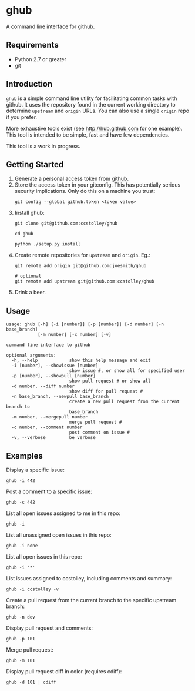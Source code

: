 ghub
====

A command line interface for github.

## Requirements

- Python 2.7 or greater
- git

## Introduction

`ghub` is a simple command line utility for facilitating common
tasks with github. It uses the repository found in the current
working directory to determine `upstream` and  `origin` URLs. You
can also use a single `origin` repo if you prefer.

More exhaustive tools exist (see http://hub.github.com for one
example). This tool is intended to be simple, fast and have few
dependencies.

This tool is a work in progress.

## Getting Started

1. Generate a personal access token from
   [github](https://github.com/settings/applications).
2. Store the access token in your gitconfig. This has potentially
   serious security implications. Only do this on a machine you trust:
   ```
   git config --global github.token <token value>
   ```
3. Install ghub:
    ```
    git clone git@github.com:ccstolley/ghub
    
    cd ghub
    
    python ./setup.py install
    ```
4. Create remote repositories for `upstream` and `origin`. Eg.:
    ```
    git remote add origin git@github.com:joesmith/ghub

    # optional
    git remote add upstream git@github.com:ccstolley/ghub
    ```
5. Drink a beer.

## Usage
```
usage: ghub [-h] [-i [number]] [-p [number]] [-d number] [-n base_branch]
            [-m number] [-c number] [-v]

command line interface to github

optional arguments:
  -h, --help            show this help message and exit
  -i [number], --showissue [number]
                        show issue #, or show all for specified user
  -p [number], --showpull [number]
                        show pull request # or show all
  -d number, --diff number
                        show diff for pull request #
  -n base_branch, --newpull base_branch
                        create a new pull request from the current branch to
                        base_branch
  -m number, --mergepull number
                        merge pull request #
  -c number, --comment number
                        post comment on issue #
  -v, --verbose         be verbose
```

## Examples

Display a specific issue:
    
    ghub -i 442

Post a comment to a specific issue:

    ghub -c 442

List all open issues assigned to me in this repo:
    
    ghub -i
    
List all unassigned open issues in this repo:

    ghub -i none
    
List all open issues in this repo:

    ghub -i '*'

List issues assigned to ccstolley, including comments and summary:

    ghub -i ccstolley -v

Create a pull request from the current branch to the specific upstream branch:

    ghub -n dev

Display pull request and comments:

    ghub -p 101
    
Merge pull request:

    ghub -m 101

Display pull request diff in color (requires cdiff):
    
    ghub -d 101 | cdiff
